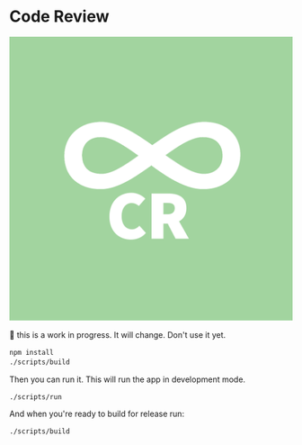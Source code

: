 # Code Review

![](https://raw.githubusercontent.com/dukex/cr/master/cr.png)

:no_entry_sign: this is a work in progress. It will change. Don't use it yet.


```bash
npm install 
./scripts/build
```

Then you can run it. This will run the app in development mode.

```
./scripts/run
```

And when you're ready to build for release run:

```
./scripts/build
```
